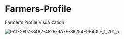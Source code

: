 # Farmers-Profile

Farmer's Profile Visualization

![9A1F2B07-8482-482E-9A7E-8B254E9B400E_1_201_a](https://user-images.githubusercontent.com/84006820/219524417-37100116-c9ff-4edb-bbde-c27d69db1426.jpeg)
